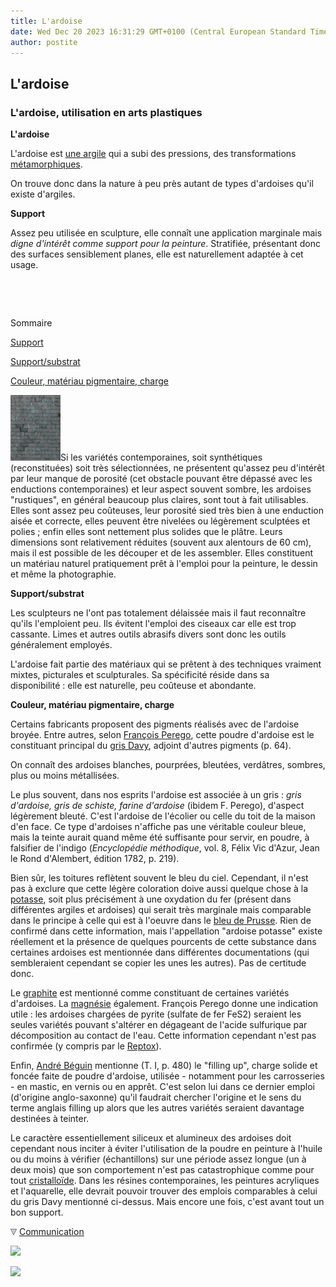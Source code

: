 ```yaml
---
title: L'ardoise
date: Wed Dec 20 2023 16:31:29 GMT+0100 (Central European Standard Time)
author: postite
---
```


## L'ardoise
### L'ardoise, utilisation en arts plastiques
 **L'ardoise**  

L'ardoise est [une argile](argilemodmoul.html) qui a subi des pressions, des transformations [métamorphiques](metamorphiques.html).

On trouve donc dans la nature à peu près autant de types d'ardoises qu'il existe d'argiles.

**Support**

Assez peu utilisée en sculpture, elle connaît une application marginale mais _digne d'intérêt comme support pour la peinture_. Stratifiée, présentant donc des surfaces sensiblement planes, elle est naturellement adaptée à cet usage.

 

 

Sommaire

[Support](ardoise.html#support)

[Support/substrat](ardoise.html#supportsubstrat)

[Couleur, matériau pigmentaire, charge](ardoise.html#couleurmateriaupigmentairecharge)

![](images/ardoise.jpg)Si les variétés contemporaines, soit synthétiques (reconstituées) soit très sélectionnées, ne présentent qu'assez peu d'intérêt par leur manque de porosité (cet obstacle pouvant être dépassé avec les enductions contemporaines) et leur aspect souvent sombre, les ardoises "rustiques", en général beaucoup plus claires, sont tout à fait utilisables. Elles sont assez peu coûteuses, leur porosité sied très bien à une enduction aisée et correcte, elles peuvent être nivelées ou légèrement sculptées et polies ; enfin elles sont nettement plus solides que le plâtre. Leurs dimensions sont relativement réduites (souvent aux alentours de 60 cm), mais il est possible de les découper et de les assembler. Elles constituent un matériau naturel pratiquement prêt à l'emploi pour la peinture, le dessin et même la photographie.

**Support/substrat**

Les sculpteurs ne l'ont pas totalement délaissée mais il faut reconnaître qu'ils l'emploient peu. Ils évitent l'emploi des ciseaux car elle est trop cassante. Limes et autres outils abrasifs divers sont donc les outils généralement employés.

L'ardoise fait partie des matériaux qui se prêtent à des techniques vraiment mixtes, picturales et sculpturales. Sa spécificité réside dans sa disponibilité : elle est naturelle, peu coûteuse et abondante.

**Couleur, matériau pigmentaire, charge**

Certains fabricants proposent des pigments réalisés avec de l'ardoise broyée. Entre autres, selon [François Perego](livres.html#perego), cette poudre d'ardoise est le constituant principal du [gris Davy](gris.html#davy), adjoint d'autres pigments (p. 64).

On connaît des ardoises blanches, pourprées, bleutées, verdâtres, sombres, plus ou moins métallisées.

Le plus souvent, dans nos esprits l'ardoise est associée à un gris : _gris d'ardoise, gris de schiste, farine d'ardoise_ (ibidem F. Perego), d'aspect légèrement bleuté. C'est l'ardoise de l'écolier ou celle du toit de la maison d'en face. Ce type d'ardoises n'affiche pas une véritable couleur bleue, mais la teinte aurait quand même été suffisante pour servir, en poudre, à falsifier de l'indigo (_Encyclopédie méthodique_, vol. 8, Félix Vic d'Azur, Jean le Rond d'Alembert, édition 1782, p. 219).

Bien sûr, les toitures reflètent souvent le bleu du ciel. Cependant, il n'est pas à exclure que cette légère coloration doive aussi quelque chose à la [potasse](potasse.html), soit plus précisément à une oxydation du fer (présent dans différentes argiles et ardoises) qui serait très marginale mais comparable dans le principe à celle qui est à l'oeuvre dans le [bleu de Prusse](bleuschauds.html#lebleudeprusse). Rien de confirmé dans cette information, mais l'appellation "ardoise potasse" existe réellement et la présence de quelques pourcents de cette substance dans certaines ardoises est mentionnée dans différentes documentations (qui sembleraient cependant se copier les unes les autres). Pas de certitude donc.

Le [graphite](graphite.html) est mentionné comme constituant de certaines variétés d'ardoises. La [magnésie](magnesie.html) également. François Perego donne une indication utile : les ardoises chargées de pyrite (sulfate de fer FeS2) seraient les seules variétés pouvant s'altérer en dégageant de l'acide sulfurique par décomposition au contact de l'eau. Cette information cependant n'est pas confirmée (y compris par le [Reptox](liensutiles.html#csst)).

Enfin, [André Béguin](livres.html#beguin) mentionne (T. I, p. 480) le "filling up", charge solide et foncée faite de poudre d'ardoise, utilisée - notamment pour les carrosseries - en mastic, en vernis ou en apprêt. C'est selon lui dans ce dernier emploi (d'origine anglo-saxonne) qu'il faudrait chercher l'origine et le sens du terme anglais filling up alors que les autres variétés seraient davantage destinées à teinter.

Le caractère essentiellement siliceux et alumineux des ardoises doit cependant nous inciter à éviter l'utilisation de la poudre en peinture à l'huile ou du moins à vérifier (échantillons) sur une période assez longue (un à deux mois) que son comportement n'est pas catastrophique comme pour tout [cristalloïde](cristalloide.html). Dans les résines contemporaines, les peintures acryliques et l'aquarelle, elle devrait pouvoir trouver des emplois comparables à celui du gris Davy mentionné ci-dessus. Mais encore une fois, c'est avant tout un bon support.



![](images/flechebas.gif) [Communication](http://www.artrealite.com/annonceurs.htm) 

[![](https://cbonvin.fr/sites/regie.artrealite.com/visuels/campagne1.png)](index-2.html#20131014)

![](https://cbonvin.fr/sites/regie.artrealite.com/visuels/campagne2.png)